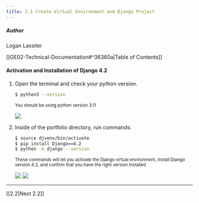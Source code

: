 ```yaml
---
title: 2.1 Create Virtual Environment and Django Project
---
```

##### Author
Logan Lassiter

[[GE02-Technical-Documentation#^36360a|Table of Contents]]



#### Activation and Installation of Django 4.2

 1. Open the terminal and check your python version.

	```bash
	$ python3 --version
	```

	<sub>You should be using python version 3.11</sub>
	
	![](attachments/Pasted%20image%2020240215124120.png)

2. Inside of the portfolio directory, run commands:
	```bash
	$ source djvenv/bin/activate
	$ pip install Django==4.2
	$ python -m django --version
	```
	<sup> These commands will let you activate the Django virtual environment, install Django version 4.2, and confirm that you have the right version installed
	</sup> 
	
	![](attachments/Pasted%20image%2020240215124132.png)
	![](attachments/Pasted%20image%2020240215124140.png)
***
[[2.2|Next 2.2]]